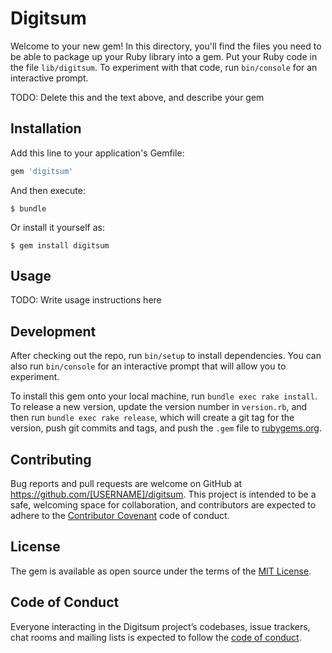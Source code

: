 # Digitsum

Welcome to your new gem! In this directory, you'll find the files you need to be able to package up your Ruby library into a gem. Put your Ruby code in the file `lib/digitsum`. To experiment with that code, run `bin/console` for an interactive prompt.

TODO: Delete this and the text above, and describe your gem

## Installation

Add this line to your application's Gemfile:

```ruby
gem 'digitsum'
```

And then execute:

    $ bundle

Or install it yourself as:

    $ gem install digitsum

## Usage

TODO: Write usage instructions here

## Development

After checking out the repo, run `bin/setup` to install dependencies. You can also run `bin/console` for an interactive prompt that will allow you to experiment.

To install this gem onto your local machine, run `bundle exec rake install`. To release a new version, update the version number in `version.rb`, and then run `bundle exec rake release`, which will create a git tag for the version, push git commits and tags, and push the `.gem` file to [rubygems.org](https://rubygems.org).

## Contributing

Bug reports and pull requests are welcome on GitHub at https://github.com/[USERNAME]/digitsum. This project is intended to be a safe, welcoming space for collaboration, and contributors are expected to adhere to the [Contributor Covenant](http://contributor-covenant.org) code of conduct.

## License

The gem is available as open source under the terms of the [MIT License](https://opensource.org/licenses/MIT).

## Code of Conduct

Everyone interacting in the Digitsum project’s codebases, issue trackers, chat rooms and mailing lists is expected to follow the [code of conduct](https://github.com/[USERNAME]/digitsum/blob/master/CODE_OF_CONDUCT.md).
